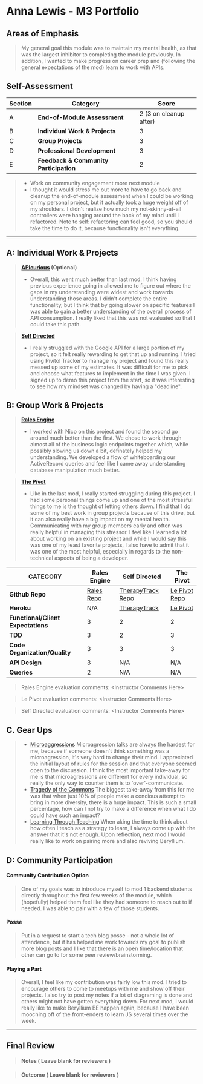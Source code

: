 # Anna Lewis - M3 Portfolio

## Areas of Emphasis

> My general goal this module was to maintain my mental health, as that was the largest inhibitor to completing the module previously. In addition, I wanted to make progress on career prep and (following the general expectations of the mod) learn to work with APIs.

## Self-Assessment

| Section | Category | Score |
| --- | ----- | --- |
| A | **End-of-Module Assessment** | 2 (3 on cleanup after) |
| B | **Individual Work & Projects** | 3 |
| C | **Group Projects** | 3 |
| D | **Professional Development** | 3 |
| E | **Feedback & Community Participation** | 2 |

>* Work on community engagement more next module
>* I thought it would stress me out more to have to go back and cleanup the end-of-module assessment when I could be working on my personal project, but it actually took a huge weight off of my shoulders. I didn't realize how much my not-skinny-at-all controllers were hanging around the back of my mind until I refactored. Note to self: refactoring can feel good, so you should take the time to do it, because functionality isn't everything.

-----------------------

## A: Individual Work & Projects

> **[APIcurious](http://backend.turing.io/module3/projects/apicurious) (Optional)**
>* Overall, this went much better than last mod. I think having previous experience going in allowed me to figure out where the gaps in my understanding were widest and work towards understanding those areas. I didn't complete the entire functionality, but I think that by going slower on specific features I was able to gain a better understanding of the overall process of API consumption. I really liked that this was not evaluated so that I could take this path.

> **[Self Directed](http://backend.turing.io/module3/projects/self_directed_project)**
>* I really struggled with the Google API for a large portion of my project, so it felt really rewarding to get that up and running. I tried using Pivitol Tracker to manage my project and found this really messed up some of my estimates. It was difficult for me to pick and choose what features to implement in the time I was given. I signed up to demo this project from the start, so it was interesting to see how my mindset was changed by having a "deadline".

## B: Group Work & Projects

> **[Rales Engine](http://backend.turing.io/module3/projects/rails_engine)**
>* I worked with Nico on this project and found the second go around much better than the first. We chose to work through almost all of the business logic endpoints together which, while possibly slowing us down a bit, definately helped my understanding. We developed a flow of whiteboarding our ActiveRecord queries and feel like I came away understanding database manipulation much better.

> **[The Pivot](http://backend.turing.io/module3/projects/the_pivot)**
>* Like in the last mod, I really started struggling during this project. I had some personal things come up and one of the most stressful things to me is the thought of letting others down. I find that I do some of my best work in group projects because of this drive, but it can also really have a big impact on my mental health. Communicating with my group members early and often was really helpful in managing this stressor. I feel like I learned a lot about working on an existing project and while I would say this was one of my least favorite projects, I also have to admit that it was one of the most helpful, especially in regards to the non-technical aspects of being a developer.

| CATEGORY | Rales Engine | Self Directed | The Pivot |
| --- | --- | --- | --- |
| **Github Repo** | [Rales Repo](https://github.com/anlewis/rales_engine) | [TherapyTrack Repo](https://github.com/anlewis/therapy_track) | [Le Pivot Repo](https://github.com/anlewis/le_pivot) |
| **Heroku** | N/A | [TherapyTrack](https://therapytrack.herokuapp.com) | [Le Pivot](https://le-pivot-nouveau.herokuapp.com/) |
| **Functional/Client Expectations** | 3 | 2 | 2 |
| **TDD** | 3 | 2 | 3 |
| **Code Organization/Quality** | 3 | 3 | 3 |
| **API Design** | 3 | N/A | N/A |
| **Queries** | 2 | N/A | N/A |

> Rales Engine evaluation comments:
\<Instructor Comments Here>

> Le Pivot evaluation comments:
\<Instructor Comments Here>

> Self Directed evaluation comments:
\<Instructor Comments Here>

## C. **Gear Ups**

>* [Microaggressions](https://github.com/turingschool/gear-up/blob/master/microaggressions_update.md)
Microagression talks are always the hardest for me, because if someone doesn't think something was a microagression, it's very hard to change their mind. I appreciated the initial layout of rules for the session and that everyone seemed open to the discussion. I think the most important take-away for me is that microagressions are different for every individual, so really the only way to counter them is to 'over'-communicate.
>* [Tragedy of the Commons](https://github.com/turingschool/gear-up/blob/master/tragedy_of_the_commons.markdown)
The biggest take-away from this for me was that when just 10% of people make a concious attempt to bring in more diversity, there is a huge impact. This is such a small percentage, how can I not try to make a difference when what I do could have such an impact?
>* [Learning Through Teaching](https://github.com/turingschool/gear-up/blob/master/m4_sessions/1801-inning/Learning-through-Teaching.md)
When aking the time to think about how often I teach as a strategy to learn, I always come up with the answer that it's not enough. Upon reflection, next mod I would really like to work on pairing more and also reviving Beryllium.

## D: Community Participation

#### **Community Contribution Option**
> One of my goals was to introduce myself to mod 1 backend students directly throughout the first few weeks of the module, which (hopefully) helped them feel like they had someone to reach out to if needed. I was able to pair with a few of those students.

#### **Posse**
> Put in a request to start a tech blog posse - not a whole lot of attendence, but it has helped me work towards my goal to publish more blog posts and I like that there is an open time/location that other can go to for some peer review/brainstorming.

#### **Playing a Part**

> Overall, I feel like my contribution was fairly low this mod. I tried to encourage others to come to meetups with me and show off their projects. I also try to post my notes if a lot of diagraming is done and others might not have gotten everything down. For next mod, I would really like to make Beryllium BE happen again, because I have been mooching off of the front-enders to learn JS several times over the week.

------------------

## Final Review

> #### Notes ( Leave blank for reviewers )

> #### Outcome ( Leave blank for reviewers )